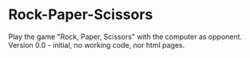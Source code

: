 # Rock-Paper-Scissors
Play the game "Rock, Paper, Scissors" with the computer as opponent.
Version 0.0 - initial, no working code, nor html pages.
